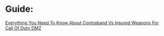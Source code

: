 # Guide:
[Everything You Need To Know About Contraband Vs Insured Weapons For Call Of Duty DMZ]([url](https://youtu.be/GfkAr7wGgLU))
